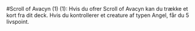 #Scroll of Avacyn (1)
(1): Hvis du ofrer Scroll of Avacyn kan du trække et kort fra dit deck.
Hvis du kontrollerer et creature af typen Angel, får du 5 livspoint.
